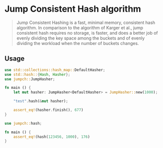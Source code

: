 # Jump Consistent Hash algorithm
> Jump Consistent Hashing is a fast, minimal memory, consistent hash algorithm. In comparison to the algorithm of Karger et al., jump
consistent hash requires no storage, is faster, and does a better job of evenly dividing the key
space among the buckets and of evenly dividing the workload when the number of buckets
changes.

## Usage
```rust
use std::collections::hash_map::DefaultHasher;
use std::hash::{Hash, Hasher};
use jumpch::JumpHasher;

fn main () {
    let mut hasher: JumpHasher<DefaultHasher> = JumpHasher::new(1000);

    "test".hash(&mut hasher);

    assert_eq!(hasher.finish(), 677)
}
```

```rust
use jumpch::hash;

fn main () {
    assert_eq!(hash(123456, 1000), 176)
}
```